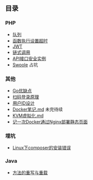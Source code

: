 ##	目录

### PHP

* [队列](./PHP/队列.md)
* [函数执行设置超时](./PHP/函数执行设置超时.md)
* [JWT](./PHP/JWT.md)
* [链式调用](./PHP/链式调用.md)
* [API接口安全实例](./PHP/API接口安全实例.md)
* [Swoole](./PHP/Swoole.md) 占坑


### 其他

* [Go优缺点](./其他/Go优缺点.md)
* [扫码登录原理](./其他/扫码登录原理.md)
* [用户ID设计](./其他/用户ID设计.md) 
* [Docker笔记.md](./其他/Docker笔记.md) 未完待续
* [KVM虚拟化.md](./其他/KVM虚拟化.md)
* [记一次Docker通过Nginx部署静态页面](./其他/记一次Docker通过Nginx部署静态页面.md)

### 埋坑

* [Linux下composer的安装错误](./埋坑/Linux下composer的安装错误.md)

### Java
* [方法的重写与重载](./JAVA/方法的重写与重载.md) 	

